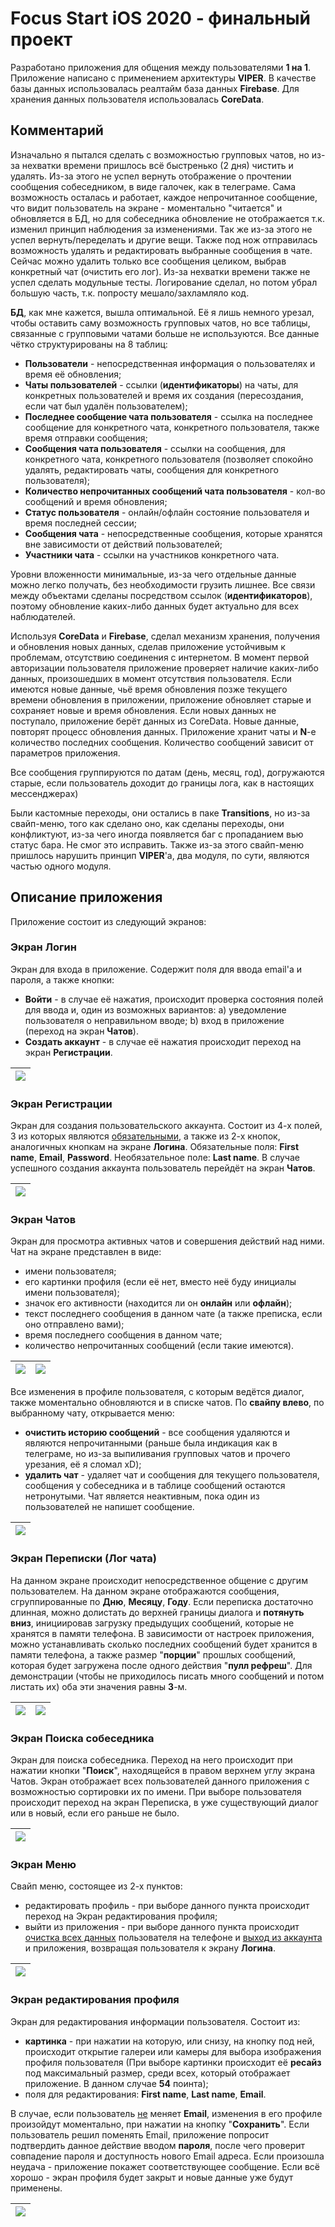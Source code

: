 # Focus Start iOS 2020 - финальный проект  


Разработано приложения для общения между пользователями **1 на 1**. Приложение написано с применением архитектуры **VIPER**. В качестве базы данных использовалась реалтайм база данных **Firebase**. Для хранения данных пользователя использовалась **CoreData**.

## Комментарий

Изначально я пытался сделать с возможностью групповых чатов, но из-за нехватки времени пришлось всё быстренько (2 дня) чистить и удалять. 
Из-за этого не успел вернуть отображение о прочтении сообщения собеседником, в виде галочек, как в телеграме. Сама возможность осталась и работает, каждое непрочитанное сообщение, что видит пользователь на экране - моментально "читается" и обновляется в БД, но для собеседника обновление не отображается т.к. изменил принцип наблюдения за изменениями. Так же из-за этого не успел вернуть/переделать и другие вещи.
Также под нож отправилась возможность удалять и редактировать выбранные сообщения в чате. Сейчас можно удалить только все сообщения целиком, выбрав конкретный чат (очистить его лог).
Из-за нехватки времени также не успел сделать модульные тесты. Логирование сделал, но потом убрал большую часть, т.к. попросту мешало/захламляло код.

**БД**, как мне кажется, вышла оптимальной. Её я лишь немного урезал, чтобы оставить саму возможность групповых чатов, но все таблицы, связанные с групповыми чатами больше не используются. 
Все данные чётко структурированы на 8 таблиц:
* **Пользователи** - непосредственная информация о пользователях и время её обновления; 
* **Чаты пользователей** - ссылки (**идентификаторы**) на чаты, для конкретных пользователей и время их создания (пересоздания, если чат был удалён пользователем);
* **Последнее сообщение чата пользователя** - ссылка на последнее сообщение для конкретного чата, конкретного пользователя, также время отправки сообщения;
* **Сообщения чата пользователя** - ссылки на сообщения, для конкретного чата, конкретного пользователя (позволяет спокойно удалять, редактировать чаты, сообщения для конкретного пользователя);
* **Количество непрочитанных сообщений чата пользователя** - кол-во сообщений и время обновления;
* **Статус пользователя** - онлайн/офлайн состояние пользователя и время последней сессии;
* **Сообщения чата** - непосредственные сообщения, которые хранятся вне зависимости от действий пользователей;
* **Участники чата** - ссылки на участников конкретного чата.

 Уровни вложенности минимальные, из-за чего отдельные данные можно легко получать, без необходимости грузить лишнее. Все связи между объектами сделаны посредством ссылок (**идентификаторов**), поэтому обновление каких-либо данных будет актуально для всех наблюдателей.

Используя **CoreData** и **Firebase**, сделал механизм хранения, получения и обновления новых данных, сделав приложение устойчивым к проблемам, отсутствию соединения с интернетом.
В момент первой авторизации пользователя приложение проверяет наличие каких-либо данных, произошедших в момент отсутствия пользователя. Если имеются новые данные, чьё время обновления позже текущего времени обновления в приложении, приложение обновляет старые и сохраняет новые и время обновления.
Если новых данных не поступало, приложение берёт данных из CoreData. Новые данные, повторят процесс обновления данных.
Приложение хранит чаты и **N**-е количество последних сообщения. Количество сообщений зависит от параметров приложения.

Все сообщения группируются по датам (день, месяц, год), догружаются старые, если пользователь доходит до границы лога, как в настоящих мессенджерах)

Были кастомные переходы, они остались в паке **Transitions**, но из-за свайп-меню, того как сделано оно, как сделаны переходы, они конфликтуют, из-за чего иногда появляется баг с пропаданием вью статус бара. Не смог это исправить. Также из-за этого свайп-меню пришлось нарушить принцип **VIPER**'a, два модуля, по сути, являются частью одного модуля.

## Описание приложения
Приложение состоит из следующий экранов:
### Экран Логин
Экран для входа в приложение. Содержит поля для ввода email'а и пароля, а также кнопки:
* **Войти** - в случае её нажатия, происходит проверка состояния полей для ввода и, один из возможных вариантов: 
  a) уведомление пользователя о неправильном вводе;
  b) вход в приложение (переход на экран **Чатов**).
* **Создать аккаунт** - в случае её нажатия происходит переход на экран **Регистрации**.

| <img src="Images/login.png"> |
| :---------------------------:|

### Экран Регистрации
Экран для создания пользовательского аккаунта. Состоит из 4-х полей, 3 из которых являются <ins>обязательными</ins>, а также из 2-х кнопок, аналогичных кнопкам на экране **Логина**.
Обязательные поля: **First name**, **Email**, **Password**. Необязательное поле: **Last name**. 
В случае успешного создания аккаунта пользователь перейдёт на экран **Чатов**. 

| <img src="Images/registration.png"> |
| :----------------------------------:|

### Экран Чатов
Экран для просмотра активных чатов и совершения действий над ними. Чат на экране представлен в виде:
* имени пользователя;
* его картинки профиля (если её нет, вместо неё буду инициалы имени пользователя);
* значок его активности (находится ли он **онлайн** или **офлайн**);
* текст последнего сообщения в данном чате (а также преписка, если оно отправлено вами);
* время последнего сообщения в данном чате;
* количество непрочитанных сообщений (если такие имеются).

| <img src="Images/bob_chats.png"> | <img src="Images/alec_chats.png"> |
| :----------------------------------:| :-----------------------------:|

Все изменения в профиле пользователя, с которым ведётся диалог, также моментально обновляются и в списке чатов.
По **свайпу влево**, по выбранному чату, открывается меню:
* **очистить историю сообщений** - все сообщения удаляются и являются непрочитанными (раньше была индикация как в телеграме, но из-за выпиливания групповых чатов и прочего урезания, её я сломал xD);
* **удалить чат** - удаляет чат и сообщения для текущего пользователя, сообщения у собеседника и в таблице сообщений остаются нетронутыми. Чат является неактивным, пока один из пользователей не напишет сообщение.

| <img src="Images/bob_chats_edit.png"> |
| :------------------------------------:|

### Экран Переписки (Лог чата)
На данном экране происходит непосредственное общение с другим пользователем. На данном экране отображаются сообщения, сгруппированные по **Дню**, **Месяцу**, **Году**. 
Если переписка достаточно длинная, можно долистать до верхней границы диалога и **потянуть вниз**, инициировав загрузку предыдущих сообщений, которые не хранятся в памяти телефона. 
В зависимости от настроек приложения, можно устанавливать сколько последних сообщений будет хранится в памяти телефона, а также размер "**порции**" прошлых сообщений, которая будет загружена после одного действия "**пулл рефреш**".
Для демонстрации (чтобы не приходилось писать много сообщений и потом листать их) оба эти значения равны **3**-м.

| <img src="Images/chat_log.png"> | <img src="Images/chat_log_2.PNG"> |
| :------------------------------:|:---------------------------------:|

### Экран Поиска собеседника
Экран для поиска собеседника. Переход на него происходит при нажатии кнопки "**Поиск**", находящейся в правом верхнем углу экрана Чатов.
Экран отображает всех пользователей данного приложения с возможностью сортировки их по имени. При выборе пользователя происходит переход на экран Переписка, в уже существующий диалог или в новый, если его раньше не было.

| <img src="Images/search.png"> |
| :----------------------------:|

### Экран Меню
Свайп меню, состоящее из 2-х пунктов:
* редактировать профиль - при выборе данного пункта происходит переход на Экран редактирования профиля;
* выйти из приложения - при выборе данного пункта происходит <ins>очистка всех данных</ins> пользователя на телефоне и <ins>выход из аккаунта</ins> и приложения, возвращая пользователя к экрану **Логина**.

| <img src="Images/menu.png"> |
| :--------------------------:|

### Экран редактирования профиля
Экран для редактирования информации пользователя. Состоит из:
* **картинка** - при нажатии на которую, или снизу, на кнопку под ней, происходит открытие галереи или камеры для выбора изображения профиля пользователя (При выборе картинки происходит её **ресайз** под максимальный размер, среди всех, который отображает приложение. В данном случае **54** поинта);
* поля для редактирования: **First name**, **Last name**, **Email**.

В случае, если пользователь <ins>не</ins> меняет **Email**, изменения в его профиле произойдут моментально, при нажатии на кнопку "**Сохранить**". Если пользователь решил поменять Email, приложение попросит подтвердить данное действие вводом **пароля**, после чего проверит совпадение пароля и доступность нового Email адреса. 
Если произошла неудача - приложение покажет соответствующее сообщение. Если всё хорошо - экран профиля будет закрыт и новые данные уже будут применены. 

| <img src="Images/edit_profile.png"> |
| :----------------------------------:|

